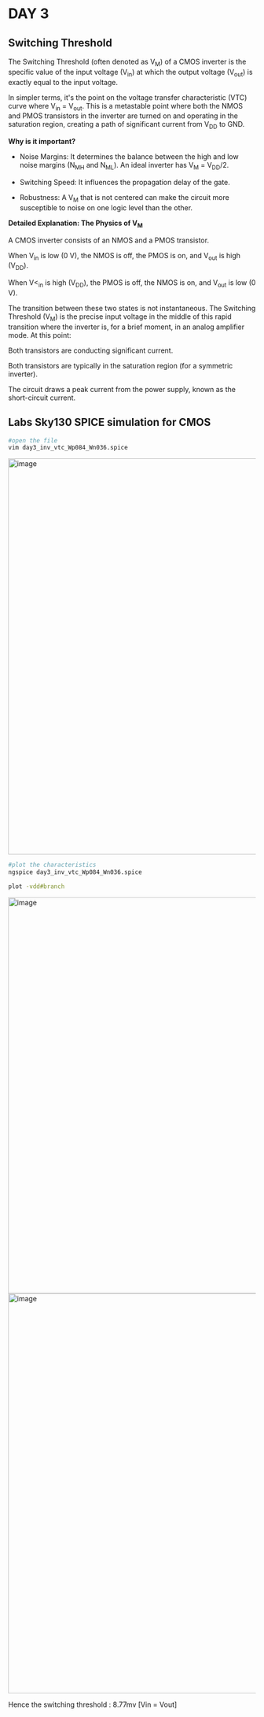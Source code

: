 # DAY 3

## Switching Threshold

The Switching Threshold (often denoted as V<sub>M</sub>) of a CMOS inverter is the specific value of the input voltage (V<sub>in</sub>) at which the output voltage (V<sub>out</sub>) is exactly equal to the input voltage.

In simpler terms, it's the point on the voltage transfer characteristic (VTC) curve where V<sub>in</sub> = V<sub>out</sub>. This is a metastable point where both the NMOS and PMOS transistors in the inverter are turned on and operating in the saturation region, creating a path of significant current from V<sub>DD</sub> to GND.

**Why is it important?**

* Noise Margins: It determines the balance between the high and low noise margins (N<sub>MH</sub> and N<sub>ML</sub>). An ideal inverter has V<sub>M</sub> = V<sub>DD</sub>/2.

* Switching Speed: It influences the propagation delay of the gate.

* Robustness: A V<sub>M</sub> that is not centered can make the circuit more susceptible to noise on one logic level than the other.

**Detailed Explanation: The Physics of V<sub>M</sub>**

A CMOS inverter consists of an NMOS and a PMOS transistor.

When V<sub>in</sub> is low (0 V), the NMOS is off, the PMOS is on, and V<sub>out</sub> is high (V<sub>DD</sub>).

When V<<sub>in</sub> is high (V<sub>DD</sub>), the PMOS is off, the NMOS is on, and V<sub>out</sub> is low (0 V).

The transition between these two states is not instantaneous. The Switching Threshold (V<sub>M</sub>) is the precise input voltage in the middle of this rapid transition where the inverter is, for a brief moment, in an analog amplifier mode. At this point:

Both transistors are conducting significant current.

Both transistors are typically in the saturation region (for a symmetric inverter).

The circuit draws a peak current from the power supply, known as the short-circuit current.

## Labs Sky130 SPICE simulation for CMOS

```bash
#open the file
vim day3_inv_vtc_Wp084_Wn036.spice
```
<img width="1046" height="805" alt="image" src="https://github.com/user-attachments/assets/b6f78036-3db3-4b06-b56a-76741f6b49e5" />

```bash
#plot the characteristics
ngspice day3_inv_vtc_Wp084_Wn036.spice

plot -vdd#branch
```

<img width="1252" height="805" alt="image" src="https://github.com/user-attachments/assets/57159edf-ad8e-4963-99e7-d298e6f9e5ff" />
<img width="1315" height="813" alt="image" src="https://github.com/user-attachments/assets/67c6f90c-cf75-4a61-9cbf-42820a21b969" />

Hence the switching threshold : 8.77mv [Vin = Vout]
